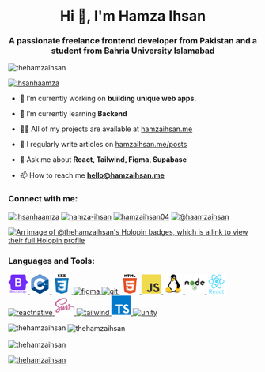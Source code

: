 <h1 align="center">Hi 👋, I'm Hamza Ihsan</h1>
<h3 align="center">A passionate freelance frontend developer from Pakistan and a student from Bahria University Islamabad</h3>

<p align="left"> <img src="https://komarev.com/ghpvc/?username=thehamzaihsan&label=Profile%20views&color=0e75b6&style=flat" alt="thehamzaihsan" /> </p>



<p align="left"> <a href="https://twitter.com/ihsanhaamza" target="blank"><img src="https://img.shields.io/twitter/follow/ihsanhaamza?logo=twitter&style=for-the-badge" alt="ihsanhaamza" /></a> </p>

- 🔭 I’m currently working on **building unique web apps.**

- 🌱 I’m currently learning **Backend**

- 👨‍💻 All of my projects are available at [hamzaihsan.me](hamzaihsan.me)

- 📝 I regularly write articles on [hamzaihsan.me/posts](hamzaihsan.me/posts)

- 💬 Ask me about **React, Tailwind, Figma, Supabase**

- 📫 How to reach me **hello@hamzaihsan.me**

<h3 align="left">Connect with me:</h3>
<p align="left">
<a href="https://twitter.com/ihsanhaamza" target="blank"><img align="center" src="https://raw.githubusercontent.com/rahuldkjain/github-profile-readme-generator/master/src/images/icons/Social/twitter.svg" alt="ihsanhaamza" height="30" width="40" /></a>
<a href="https://linkedin.com/in/hamza-ihsan" target="blank"><img align="center" src="https://raw.githubusercontent.com/rahuldkjain/github-profile-readme-generator/master/src/images/icons/Social/linked-in-alt.svg" alt="hamza-ihsan" height="30" width="40" /></a>
<a href="https://instagram.com/hamzaihsan04" target="blank"><img align="center" src="https://raw.githubusercontent.com/rahuldkjain/github-profile-readme-generator/master/src/images/icons/Social/instagram.svg" alt="hamzaihsan04" height="30" width="40" /></a>
<a href="https://medium.com/@haamzaihsan" target="blank"><img align="center" src="https://raw.githubusercontent.com/rahuldkjain/github-profile-readme-generator/master/src/images/icons/Social/medium.svg" alt="@haamzaihsan" height="30" width="40" /></a>
</p>

[![An image of @thehamzaihsan's Holopin badges, which is a link to view their full Holopin profile](https://holopin.me/thehamzaihsan)](https://holopin.io/@thehamzaihsan)

<h3 align="left">Languages and Tools:</h3>
<p align="left"> <a href="https://getbootstrap.com" target="_blank" rel="noreferrer"> <img src="https://raw.githubusercontent.com/devicons/devicon/master/icons/bootstrap/bootstrap-plain-wordmark.svg" alt="bootstrap" width="40" height="40"/> </a> <a href="https://www.w3schools.com/cpp/" target="_blank" rel="noreferrer"> <img src="https://raw.githubusercontent.com/devicons/devicon/master/icons/cplusplus/cplusplus-original.svg" alt="cplusplus" width="40" height="40"/> </a> <a href="https://www.w3schools.com/css/" target="_blank" rel="noreferrer"> <img src="https://raw.githubusercontent.com/devicons/devicon/master/icons/css3/css3-original-wordmark.svg" alt="css3" width="40" height="40"/> </a> <a href="https://www.figma.com/" target="_blank" rel="noreferrer"> <img src="https://www.vectorlogo.zone/logos/figma/figma-icon.svg" alt="figma" width="40" height="40"/> </a> <a href="https://git-scm.com/" target="_blank" rel="noreferrer"> <img src="https://www.vectorlogo.zone/logos/git-scm/git-scm-icon.svg" alt="git" width="40" height="40"/> </a> <a href="https://www.w3.org/html/" target="_blank" rel="noreferrer"> <img src="https://raw.githubusercontent.com/devicons/devicon/master/icons/html5/html5-original-wordmark.svg" alt="html5" width="40" height="40"/> </a> <a href="https://developer.mozilla.org/en-US/docs/Web/JavaScript" target="_blank" rel="noreferrer"> <img src="https://raw.githubusercontent.com/devicons/devicon/master/icons/javascript/javascript-original.svg" alt="javascript" width="40" height="40"/> </a> <a href="https://www.linux.org/" target="_blank" rel="noreferrer"> <img src="https://raw.githubusercontent.com/devicons/devicon/master/icons/linux/linux-original.svg" alt="linux" width="40" height="40"/> </a> <a href="https://nodejs.org" target="_blank" rel="noreferrer"> <img src="https://raw.githubusercontent.com/devicons/devicon/master/icons/nodejs/nodejs-original-wordmark.svg" alt="nodejs" width="40" height="40"/> </a> <a href="https://reactjs.org/" target="_blank" rel="noreferrer"> <img src="https://raw.githubusercontent.com/devicons/devicon/master/icons/react/react-original-wordmark.svg" alt="react" width="40" height="40"/> </a> <a href="https://reactnative.dev/" target="_blank" rel="noreferrer"> <img src="https://reactnative.dev/img/header_logo.svg" alt="reactnative" width="40" height="40"/> </a> <a href="https://sass-lang.com" target="_blank" rel="noreferrer"> <img src="https://raw.githubusercontent.com/devicons/devicon/master/icons/sass/sass-original.svg" alt="sass" width="40" height="40"/> </a> <a href="https://tailwindcss.com/" target="_blank" rel="noreferrer"> <img src="https://www.vectorlogo.zone/logos/tailwindcss/tailwindcss-icon.svg" alt="tailwind" width="40" height="40"/> </a> <a href="https://www.typescriptlang.org/" target="_blank" rel="noreferrer"> <img src="https://raw.githubusercontent.com/devicons/devicon/master/icons/typescript/typescript-original.svg" alt="typescript" width="40" height="40"/> </a> <a href="https://unity.com/" target="_blank" rel="noreferrer"> <img src="https://www.vectorlogo.zone/logos/unity3d/unity3d-icon.svg" alt="unity" width="40" height="40"/> </a> </p>

<p><img align="left" src="https://github-readme-stats.vercel.app/api/top-langs?username=thehamzaihsan&show_icons=true&locale=en&layout=compact" alt="thehamzaihsan" /></p>

<p>&nbsp;<img align="center" src="https://github-readme-stats.vercel.app/api?username=thehamzaihsan&show_icons=true&locale=en" alt="thehamzaihsan" /></p>

<p><img align="center" src="https://github-readme-streak-stats.herokuapp.com/?user=thehamzaihsan&" alt="thehamzaihsan" /></p>

<p align="left"> <a href="https://github.com/ryo-ma/github-profile-trophy"><img src="https://github-profile-trophy.vercel.app/?username=thehamzaihsan" alt="thehamzaihsan" /></a> </p>
